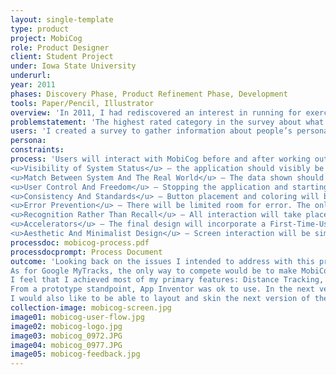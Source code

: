 ```yaml
---
layout: single-template
type: product
project: MobiCog
role: Product Designer
client: Student Project
under: Iowa State University
underurl:
year: 2011
phases: Discovery Phase, Product Refinement Phase, Development
tools: Paper/Pencil, Illustrator
overview: 'In 2011, I had rediscovered an interest in running for exercise - an inexpensive and accessible activity with a large user base. While running, I often think about how fast I’m traveling and how many calories I’m burning. Thinking about those things, I developed my concept for a mobile application that tracks your GPS location and applies other variables (time, weight, age and height) to return after run results of average speed, distance, and calories burnt.'
problemstatement: 'The highest rated category in the survey about what people are concerned most about when being active was Enjoyment. Ultimately, the app should be fun and easy to use – able to start using in a few clicks. The results need to be easy to read and easy to access. Other apps have a subscription base to view results remotely. I’m considering the ability to email results to a user-entered email address for them to review at a later date as well as on-screen.'
users: 'I created a survey to gather information about people’s personal fitness routine (including biking, running and any other ground-based distance activity) and what information they are interested in while being active (stakeholders). I sent out a ten-question survey to 37 people in the age range of 23 – 65, in a variety of markets across the United States. 23 people responded, 22 people completed the survey.'
persona:
constraints:
process: 'Users will interact with MobiCog before and after working out, so the interface will have to be simple and easy to use. Using Nielsen’s Heuristics, the following should be included in the final design:<br><br>
<u>Visibility of System Status</u> – the application should visibly be functioning (e.g., results propagating the main text area when the ‘Start’ button is pressed, on a set time frequency and when the ‘Stop’ button is pressed. ‘Start’ and ‘Stop’ buttons should not exist on the screen at the same time.<br><br>
<u>Match Between System And The Real World</u> – The data shown should be in everyday language/concepts, not GPS coordinates.<br><br>
<u>User Control And Freedom</u> – Stopping the application and starting again are just a few button clicks.<br><br>
<u>Consistency And Standards</u> – Button placement and coloring will be standardized.<br><br>
<u>Error Prevention</u> – There will be limited room for error. The only potential for error would cause the app to crash and restart.<br><br>
<u>Recognition Rather Than Recall</u> – All interaction will take place visibly. The user will understand the feedback because it will be in a common language.<br><br>
<u>Accelerators</u> – The final design will incorporate a First-Time-Use Screen, so the user won’t have to enter the same information for each use, leaving the simple ‘Start/Stop’ interaction.<br><br>
<u>Aesthetic And Minimalist Design</u> – Screen interaction will be simplistic, based on one or two buttons. Data given will be clean and easy to read and formatted for the layman to understand.'
processdoc: mobicog-process.pdf
processdocprompt: Process Document
outcome: 'Looking back on the issues I intended to address with this product, I think that with some additional work, additions (see below), and promotion, MobiCog could be a potential competitor with MapMyRun.com, by offering users the freedom from an interconnected tracking website and providing an email (or other delivery options) or possibly integrating somehow into GoogleDocs to allow for personal tracking.<br><br>
As for Google MyTracks, the only way to compete would be to make MobiCog available for all SmartPhone users, not just for Android, after the addition of route tracking.<br><br>
I feel that I achieved most of my primary features: Distance Tracking, Time Tracking, and added in my personal interest that wasn’t as popular in the survey, Speed Tracking. Route Tracking was too difficult to add to the App Inventor prototype.<br><br>
From a prototype standpoint, App Inventor was ok to use. In the next version, I would want to program the app using a different method that would allow more freedom to integrate other options (maps, route tracking, and such). The next version (mobiCog2.0) has to have route tracking without question, seeing as it was an interest in the survey and from the user testing.<br><br>
I would also like to be able to layout and skin the next version of the application to match the proposed graphics before the next round of user testing. I think that the users who commented that they wouldn’t use the application regularly might have felt differently if the application looked like it was ready for distribution rather than the wire-frame look it currently has.'
collection-image: mobicog-screen.jpg
image01: mobicog-user-flow.jpg
image02: mobicog-logo.jpg
image03: mobicog_0972.JPG
image04: mobicog_0977.JPG
image05: mobicog-feedback.jpg
---
```

